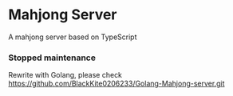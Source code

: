 # Mahjong Server

A mahjong server based on TypeScript

### Stopped maintenance  
Rewrite with Golang, please check https://github.com/BlackKite0206233/Golang-Mahjong-server.git
